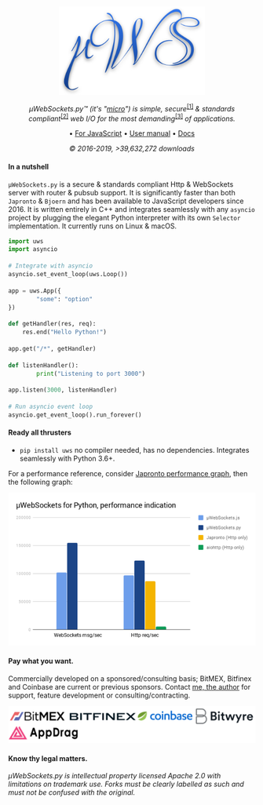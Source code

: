<div align="center">
<img src="misc/logo.svg" height="180" />

*µWebSockets.py™ (it's "[micro](https://en.wikipedia.org/wiki/Micro-)") is simple, secure*<sup>[[1]](https://github.com/uNetworking/uWebSockets/tree/master/fuzzing)</sup> *& standards compliant*<sup>[[2]](https://unetworking.github.io/uWebSockets.js/report.pdf)</sup> *web I/O for the most demanding*<sup>[[3]](https://github.com/uNetworking/uWebSockets/tree/master/benchmarks)</sup> *of applications.*

• [For JavaScript](https://github.com/uNetworking/uWebSockets.js) • [User manual](https://github.com/uNetworking/uWebSockets/blob/master/misc/READMORE.md) • [Docs](https://unetworking.github.io/uWebSockets.js/generated/)

*© 2016-2019, >39,632,272 downloads*

</div>

#### In a nutshell

`µWebSockets.py` is a secure & standards compliant Http & WebSockets server with router & pubsub support. It is significantly faster than both `Japronto` & `Bjoern` and has been available to JavaScript developers since 2016. It is written entirely in C++ and integrates seamlessly with any `asyncio` project by plugging the elegant Python interpreter with its own `Selector` implementation. It currently runs on Linux & macOS.

```python
import uws
import asyncio

# Integrate with asyncio
asyncio.set_event_loop(uws.Loop())

app = uws.App({
        "some": "option"
})

def getHandler(res, req):
	res.end("Hello Python!")

app.get("/*", getHandler)

def listenHandler():
        print("Listening to port 3000")

app.listen(3000, listenHandler)

# Run asyncio event loop
asyncio.get_event_loop().run_forever()
```

#### Ready all thrusters

* `pip install uws` no compiler needed, has no dependencies. Integrates seamlessly with Python 3.6+.

For a performance reference, consider [Japronto performance graph](https://github.com/squeaky-pl/japronto#performance), then the following graph:

![](misc/perf.png)

#### Pay what you want.
Commercially developed on a sponsored/consulting basis; BitMEX, Bitfinex and Coinbase are current or previous sponsors. Contact [me, the author](https://github.com/alexhultman) for support, feature development or consulting/contracting.

![](https://raw.githubusercontent.com/uNetworking/uWebSockets/master/misc/2018.png)

#### Know thy legal matters.

*µWebSockets.py is intellectual property licensed Apache 2.0 with limitations on trademark use. Forks must be clearly labelled as such and must not be confused with the original.*
